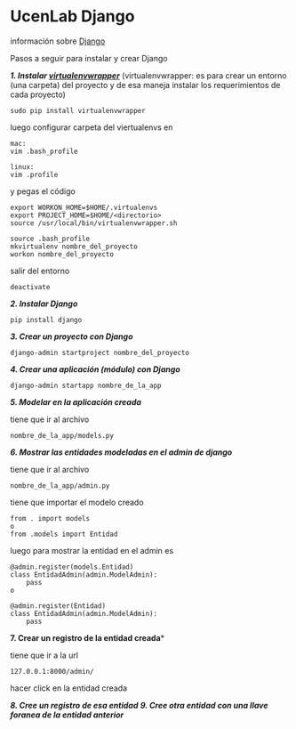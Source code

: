 UcenLab Django
=========
información sobre [Django](https://www.djangoproject.com/)

Pasos a seguir para instalar y crear Django

***1. Instalar [virtualenvwrapper](http://virtualenvwrapper.readthedocs.org/en/latest/)***
(virtualenvwrapper: es para crear un entorno (una carpeta) del proyecto y de esa maneja instalar los requerimientos de cada proyecto)
```
sudo pip install virtualenvwrapper
```
luego configurar carpeta del viertualenvs
en
```
mac:
vim .bash_profile

linux:
vim .profile
```
y pegas el código
```
export WORKON_HOME=$HOME/.virtualenvs
export PROJECT_HOME=$HOME/<directorio>
source /usr/local/bin/virtualenvwrapper.sh
```
```
source .bash_profile
mkvirtualenv nombre_del_proyecto
workon nombre_del_proyecto
```
salir del entorno
```
deactivate
```

***2. Instalar Django***
```
pip install django
```
***3. Crear un proyecto con Django***
```
django-admin startproject nombre_del_proyecto
```
***4. Crear una aplicación (módulo) con Django***
```
django-admin startapp nombre_de_la_app
```
***5. Modelar en la aplicación creada***

tiene que ir al archivo
```
nombre_de_la_app/models.py
```
***6. Mostrar las entidades modeladas en el admin de django***

tiene que ir al archivo
```
nombre_de_la_app/admin.py
```
tiene que importar el modelo creado
```
from . import models
o
from .models import Entidad
```
luego para mostrar la entidad en el admin es
```
@admin.register(models.Entidad)
class EntidadAdmin(admin.ModelAdmin):
    pass
o

@admin.register(Entidad)
class EntidadAdmin(admin.ModelAdmin):
    pass
```
**7. Crear un registro de la entidad creada***

tiene que ir a la url
```
127.0.0.1:8000/admin/
```
hacer click en la entidad creada

***8. Cree un registro de esa entidad***
***9. Cree otra entidad con una llave foranea de la entidad anterior***









